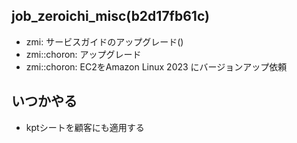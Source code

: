 job_zeroichi_misc(b2d17fb61c)
---


- zmi: サービスガイドのアップグレード()
- zmi::choron: アップグレード
- zmi::choron: EC2をAmazon Linux 2023 にバージョンアップ依頼

## いつかやる
- kptシートを顧客にも適用する


